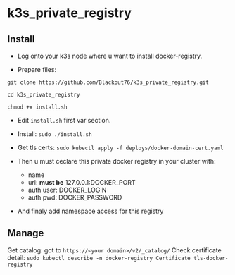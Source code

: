 # k3s_private_registry

## Install

- Log onto your k3s node where u want to install docker-registry.

- Prepare files:
```
git clone https://github.com/Blackout76/k3s_private_registry.git

cd k3s_private_registry

chmod +x install.sh
```

- Edit `install.sh` first var section. 

- Install: `sudo ./install.sh`

- Get tls certs: `sudo kubectl apply -f deploys/docker-domain-cert.yaml`

- Then u must ceclare this private docker registry in your cluster with:
    - name
    - url: **must be** 127.0.0.1:DOCKER_PORT
    - auth user: DOCKER_LOGIN
    - auth pwd: DOCKER_PASSWORD

- And finaly add namespace access for this registry


## Manage

Get catalog: got to `https://<your domain>/v2/_catalog/`
Check certificate detail: `sudo kubectl describe -n docker-registry Certificate tls-docker-registry`
